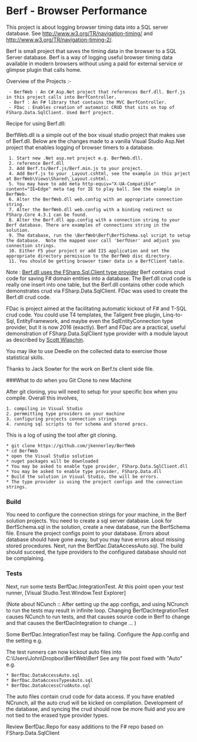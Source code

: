 # Berf - Browser Performance

This project is about logging browser timing data into a SQL server database.
See http://www.w3.org/TR/navigation-timing/ and http://www.w3.org/TR/navigation-timing-2/.

Berf is small project that saves the timing data in the browser to a SQL Server database.
Berf is a way of logging useful browser timing data available in modern browsers without using a paid for external service or glimpse plugin that calls home.

Overview of the Projects :-

     - BerfWeb : An C# Asp.Net project that references Berf.dll. Berf.js in this project calls into BerfController.
     - Berf : An F# library that contains the MVC BerfController. 
     - FDac : Enables creation of automatic CRUD that sits on top of FSharp.Data.SqlClient. Used Berf project.

Recipe for using Berf.dll:

BerfWeb.dll is a simple out of the box visual studio project that makes use of Berf.dll.
Below are the changes made to a vanilla Visual Studio Asp.Net project that enables logging of browser timers to a database.

     1. Start new .Net asp.net project e.g. BerfWeb.dll.
     2. reference Berf.dll
     3. Add Berf.ts/Berf.js/Berf.min.js to your project.
     4. Add Berf.js to your _Layout.cshtml, see the example in this prject at BerfWeb\Views\Shared\_Layout.cshtml.
     5. You may have to add meta http-equiv="X-UA-Compatible" content="IE=Edge" meta tag for IE to play ball. See the example in BerfWeb.
     6. Alter the BerfWeb.dll web.config with an appropriate connection string.
     7. Alter the BerfWeb.dll web.config with a binding redirect so FSharp.Core 4.3.1 can be found.
     8. Alter the Berf.dll app.config with a connection string to your Berf database. There are examples of connections string in the solution.
     9. The database, run the \BerfWeb\Berf\BerfSchema.sql script to setup the database.  Note the mapped user call 'berfUser' and adjust you connection strings.
     10. Either F5 your project or add IIS application and set the appropriate directory permission to the BerfWeb disc directory.
     11. You should be getting browser timer data in a BerfClient table.


Note :
[Berf.dll uses the FSharp.Sql.Client type provider](http://fsprojects.github.io/FSharp.Data.SqlClient/)
Berf contains crud code for saving F# domain entities into a database. 
The Berf.dll crud code is really one insert into one table, 
but the Berf.dll contains other code which demonstrates crud via FSharp.Data.SqlClient.
FDac was used to create the Berf.dll crud code.

FDac is project aimed at the facilitating automatic kickout of F# and T-SQL crud code.
You could use T4 templates, the Taligent free plugin, Linq-to-Sql, EntityFramework, 
and maybe even the SqlEntityConnection type provider, but it is now 2016 (exactly).
Berf and FDac are a practical, useful demonstration of FSharp.Data.SqlClient type provider with a module layout as described by [Scott Wlaschin](http://fsharpforfunandprofit.com/posts/recipe-part3/).

You may like to use Deedle on the collected data to exercise those statistical skills.

Thanks to Jack Sowter for the work on Berf.ts client side file.


###What to do when you Git Clone to new Machine

After git cloning, you will need to setup for your specific box when you compile.
Overall this involves, 

    1. compiling in Visual Studio
    2. permmitting type providers on your machine
    3. configuring projects connection strings
    4. running sql scripts to for schema and stored procs.


This is a log of using the tool after git cloning.

    * git clone https://github.com/jkennerley/BerfWeb
    * cd BerfWeb
    * open the Visual Studio solution
    * nuget packages will be downloaded
    * You may be asked to enable type provider, FSharp.Data.SqlClient.dll
    * You may be asked to enable type provider, FSharp.Data.dll
    * Build the solution in Visual Studio, the will be errors.
    * The type provider is using the project configs and the connection strings.

### Build 
You need to configure the connection strings for your machine, in the Berf solution projects.
You need to create a sql server database.
Look for BerfSchema.sql in the solution, create a new database, run the BerfSchema file.
Ensure the project configs point to your database.
Errors about database should have gone away, but you may have errors about missing stored procedures.
Next, run the BerfDac.DataAccessAuto.sql.
The build should succeed, the type providers to the configured database should not be complaining.

### Tests
Next, run some tests BerfDac.IntegrationTest.
At this point open your test runner, [Visual Studio.Test.Window.Test Explorer] 

(Note about NCunch :: 
After setting up the app configs, 
and using NCrunch to run the tests may result in infinite loop. 
Changing BerfDacIntegrationTest causes NCunch to run tests, 
and that causes source code in Berf to change and that causes the BerfDacIntegration to change ...
)

Some BerfDac.IntegrationTest may be failing.
Configure the App.config and the setting e.g.
    <add key="FileDropDirectory" value="C:\Users\John\Dropbox\BerfWeb\Berf" />

The test runners can now kickout auto files into C:\Users\John\Dropbox\BerfWeb\Berf
  See any file post fixed with "Auto" e.g.

    * BerfDac.DataAccessAuto.sql
    * BerfDac.DataAccessTypesAuto.sql
    * BerfDac.DataAccessCrudAuto.sql

The auto files contain crud code for data access. 
If you have enabled NCrunch, all the auto crud will be kicked on compilation.
Development  of the database, and syncing the crud should now be more fluid and 
you are not tied to the erased type provider types.

Review BerfDac.Repo for easy additions to the F# repo based on FSharp.Data.SqlClient

